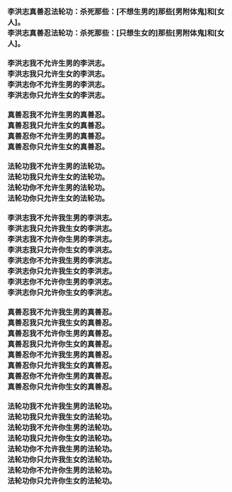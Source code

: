 <h3>
<br>李洪志真善忍法轮功：杀死那些：[不想生男的]那些[男附体鬼]和[女人]。
<br>李洪志真善忍法轮功：杀死那些：[只想生女的]那些[男附体鬼]和[女人]。
<br>
<br>李洪志我不允许生男的李洪志。
<br>李洪志我只允许生女的李洪志。
<br>李洪志你不允许生男的李洪志。
<br>李洪志你只允许生女的李洪志。
<br>
<br>真善忍我不允许生男的真善忍。
<br>真善忍我只允许生女的真善忍。
<br>真善忍你不允许生男的真善忍。
<br>真善忍你只允许生女的真善忍。
<br>
<br>法轮功我不允许生男的法轮功。
<br>法轮功我只允许生女的法轮功。
<br>法轮功你不允许生男的法轮功。
<br>法轮功你只允许生女的法轮功。
<br>
<br>李洪志我不允许我生男的李洪志。
<br>李洪志我只允许我生女的李洪志。
<br>李洪志我不允许你生男的李洪志。
<br>李洪志我只允许你生女的李洪志。
<br>李洪志你不允许我生男的李洪志。
<br>李洪志你只允许我生女的李洪志。
<br>李洪志你不允许你生男的李洪志。
<br>李洪志你只允许你生女的李洪志。
<br>
<br>真善忍我不允许我生男的真善忍。
<br>真善忍我只允许我生女的真善忍。
<br>真善忍我不允许你生男的真善忍。
<br>真善忍我只允许你生女的真善忍。
<br>真善忍你不允许我生男的真善忍。
<br>真善忍你只允许我生女的真善忍。
<br>真善忍你不允许你生男的真善忍。
<br>真善忍你只允许你生女的真善忍。
<br>
<br>法轮功我不允许我生男的法轮功。
<br>法轮功我只允许我生女的法轮功。
<br>法轮功我不允许你生男的法轮功。
<br>法轮功我只允许你生女的法轮功。
<br>法轮功你不允许我生男的法轮功。
<br>法轮功你只允许我生女的法轮功。
<br>法轮功你不允许你生男的法轮功。
<br>法轮功你只允许你生女的法轮功。
</h3>
